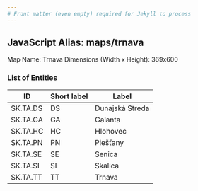 ```yaml
---
# Front matter (even empty) required for Jekyll to process
---
```


## JavaScript Alias: maps/trnava

Map Name: Trnava
Dimensions (Width x Height): 369x600





### List of Entities

ID | Short label | Label
---|---|---|
SK.TA.DS|DS|Dunajská Streda
SK.TA.GA|GA|Galanta
SK.TA.HC|HC|Hlohovec
SK.TA.PN|PN|Piešťany
SK.TA.SE|SE|Senica
SK.TA.SI|SI|Skalica
SK.TA.TT|TT|Trnava

